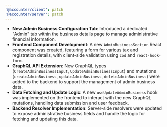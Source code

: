 ```yaml
---
'@accounter/client': patch
'@accounter/server': patch
---
```


- **New Admin Business Configuration Tab**: Introduced a dedicated "Admin" tab within the business
  details page to manage administrative financial information.
- **Frontend Component Development**: A new `AdminBusinessSection` React component was created,
  featuring a form for various tax and registration details, with client-side validation using `zod`
  and `react-hook-form`.
- **GraphQL API Extension**: New GraphQL types (`CreateAdminBusinessInput`,
  `UpdateAdminBusinessInput`) and mutations (`createAdminBusiness`, `updateAdminBusiness`,
  `deleteAdminBusiness`) were added to the backend to support the management of admin business data.
- **Data Fetching and Update Logic**: A new `useUpdateAdminBusiness` hook was implemented on the
  frontend to interact with the new GraphQL mutations, handling data submission and user feedback.
- **Backend Resolver Implementation**: Server-side resolvers were updated to expose administrative
  business fields and handle the logic for fetching and updating this data.

